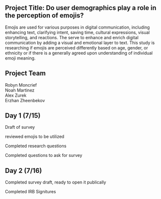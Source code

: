 ## Project Title: Do user demographics play a role in the perception of emojis?

Emojis are used for various purposes in digital communication, including enhancing text, clarifying intent, saving time, cultural expressions, visual storytelling, and reactions. The serve to enhance and enrich digital communication by adding a visual and emotional layer to text. This study is researching if emojis are perceived differently based on age, gender, or ethnicity or if there is a generally agreed upon understanding of individual emoji meaning.



## Project Team

Robyn Moncrief  
Noah Martinez  
Alex Zurek  
Erzhan Zheenbekov  

## Day 1 (7/15)

Draft of survey

reviewed emojis to be utilized

Completed research questions 

Completed questions to ask for survey

## Day 2 (7/16)

Completed survey draft, ready to open it publically

Completed IRB Signitures 
